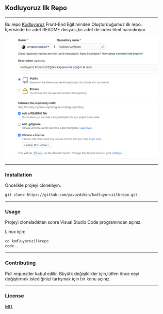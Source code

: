 ## **Kodluyoruz Ilk Repo**
*** 
Bu repo [Kodluyoruz](https://kodluyoruz.org) Front-End Eğitiminden Oluşturduğumuz ilk repo. İçerisinde bir adet README dosyası,bir adet de index.html barındırıyor.  


  ![png1](github.png)
 ***
### Installation
Öncelikle projeyi clonelayın.

``` 
git clone https://github.com/yavuzdiken/kodluyoruzilkrepo.git

```
***
### Usage
  Projeyi cloneladıktan sonra Visual Studio Code programından açınız.
 
Linux için: 

``` 
cd kodluyoruzilkrepo
code .
 ```
 ***
 ### Contributing
 Pull requestler kabul edilir. Büyütk değişiklikler için,lütfen önce neyi değiştirmek istediğinizi tartışmak için bir konu açınız.
***
 ### License

[MIT](https://choosealicense.com/) 